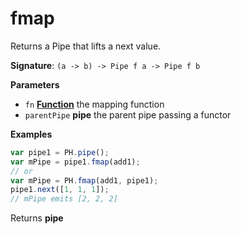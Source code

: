 # fmap

Returns a Pipe that lifts a next value.

**Signature**: `(a -> b) -> Pipe f a -> Pipe f b`

**Parameters**

-   `fn` **[Function](https://developer.mozilla.org/en-US/docs/Web/JavaScript/Reference/Statements/function)** the mapping function
-   `parentPipe` **pipe** the parent pipe passing a functor

**Examples**

```javascript
var pipe1 = PH.pipe();
var mPipe = pipe1.fmap(add1);
// or
var mPipe = PH.fmap(add1, pipe1);
pipe1.next([1, 1, 1]);
// mPipe emits [2, 2, 2]
```

Returns **pipe**
